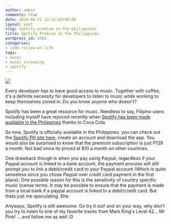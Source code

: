 ```yaml
---
author: admin
comments: true
date: 2014-04-21 13:15:03+00:00
layout: post
slug: spotify-premium-in-the-philippines
title: Spotify Premium in the Philippines
wordpress_id: 1583
categories:
- code-review-on-life
tags:
- music
- music streaming
- spotify
---
```


![](http://www.adweek.com/files/imagecache/node-detail/news_article/spotify-coke-hed-2012.jpg)

Every developer has to have good access to music. Together with coffee, it's a definite necessity for developers to listen to music while working to keep themselves zoned in. Do you know anyone who doesn't?

Spotify has been a great resource for music. Needless to say, Filipino users including myself have rejoiced recently when [Spotify has been made available in the Philippines](http://www.abs-cbnnews.com/lifestyle/gadgets-and-tech/03/26/14/spotify-now-available-ph) thanks to Coca Cola.

So now, Spotify is officially available in the Philippines. you can check out the [Spotify PH site here](https://www.spotify.com/ph/), create an account and download the app. You would also be surprised to know that the premium subscription is just P129 a month. Not bad since its priced at $10 a month on other countries.

One drawback though is when you pay using Paypal, regardless if your Paypal account is linked to a bank account, the payment process will still prompt you to link a debit/credit card to your Paypal account (Which is quite senseless since you chose Paypal over credit card payment in the first place). One possible reason for this is the sensitivity of country specific music license terms. It may be possible to ensure that the payment is made from a local bank if a paypal account is linked to a debit/credit card. But thats just me speculating. Ehe.

Anyways, Spotify is still awesome. Go try it out! and on your way, why don't you try to listen to one of my favorite tracks from Mark King's Level 42... Mr Pink! ... and follow me as well :D




